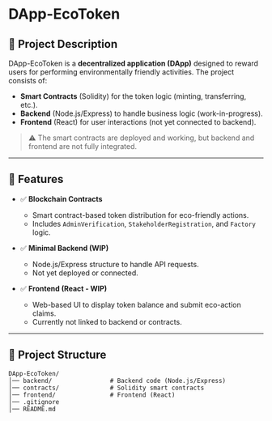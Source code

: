 # DApp-EcoToken

## 📌 Project Description  
DApp-EcoToken is a **decentralized application (DApp)** designed to reward users for performing environmentally friendly activities. The project consists of:  

- **Smart Contracts** (Solidity) for the token logic (minting, transferring, etc.).  
- **Backend** (Node.js/Express) to handle business logic (work-in-progress).  
- **Frontend** (React) for user interactions (not yet connected to backend).  

> ⚠️ The smart contracts are deployed and working, but backend and frontend are not fully integrated.

---

## 🚀 Features  

- ✅ **Blockchain Contracts**  
  - Smart contract-based token distribution for eco-friendly actions.  
  - Includes `AdminVerification`, `StakeholderRegistration`, and `Factory` logic.  

- ✅ **Minimal Backend (WIP)**  
  - Node.js/Express structure to handle API requests.  
  - Not yet deployed or connected.  

- ✅ **Frontend (React - WIP)**  
  - Web-based UI to display token balance and submit eco-action claims.  
  - Currently not linked to backend or contracts.

---

## 📂 Project Structure  

```plaintext
DApp-EcoToken/
│── backend/                # Backend code (Node.js/Express)
│── contracts/              # Solidity smart contracts
│── frontend/               # Frontend (React)
│── .gitignore
│── README.md
